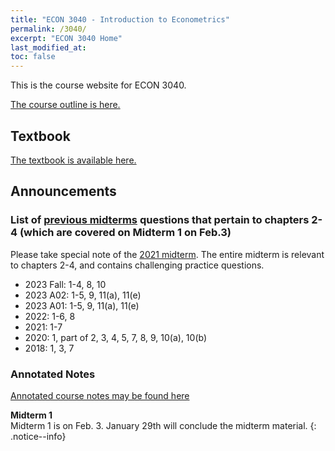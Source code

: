 ```yaml
---
title: "ECON 3040 - Introduction to Econometrics"
permalink: /3040/
excerpt: "ECON 3040 Home"
last_modified_at:
toc: false
---
```


This is the course website for ECON 3040.

[The course outline is here.](https://rtgodwin.com/3040/outline)

<!--- **The final** is on April 18th, 1:30pm, in University College Great Hall. Bring a calculator, pens/pencils, and your student ID.
{: .notice--danger}

[The formula sheet for the final is available here.](https://rtgodwin.com/3040/exams/formula.pdf) I will provide you with this formula sheet at the exam.
{: .notice--info}

**The fourth (and final) assignment** is due on April 12th. The answer key will be released on the 15th. After that, I will not be able to accept late assignments.
{: .notice--danger}
--->
## Textbook
[The textbook is available here.](https://rtgodwin.com/introeconometrics.pdf)

## Announcements

### List of [previous midterms](https://rtgodwin.com/3040/oldexams) questions that pertain to chapters 2-4 (which are covered on Midterm 1 on Feb.3)

Please take special note of the [2021 midterm](https://rtgodwin.com/3040/exams/mid2021.pdf). The entire midterm is relevant to chapters 2-4, and contains challenging practice questions.

- 2023 Fall: 1-4, 8, 10
- 2023 A02: 1-5, 9, 11(a), 11(e)
- 2023 A01: 1-5, 9, 11(a), 11(e)
- 2022: 1-6, 8
- 2021: 1-7
- 2020: 1, part of 2, 3, 4, 5, 7, 8, 9, 10(a), 10(b)
- 2018: 1, 3, 7

### Annotated Notes
[Annotated course notes may be found here](https://rtgodwin.com/3040/annotated)


<!---The TA, Adefikunola Adetoro, is holding weekly office hours from 10:00 - 11:00 am on Tuesdays and Thursdays. [Here is the Microsoft Teams link to join the office hour.](https://teams.microsoft.com/l/meetup-join/19%3ameeting_ZmNiMDU0NTItODQ5ZS00MWU5LTk1NmUtMWMyMzA4ODIwODQ1%40thread.v2/0?context=%7b%22Tid%22%3a%224f80dd0b-338c-4e4c-8a14-90446962f7b8%22%2c%22Oid%22%3a%2254b69181-75bc-47eb-b526-ac70e8a437c3%22%7d)

Here is the R code I used in class on Sept. 24:

```r
# Load the data
mydata <- read.csv("https://rtgodwin.com/data/vidsales.csv")

# Make a sub-sample
sub <- subset(mydata, mydata$Publisher == "Nintendo" | mydata$Publisher == "Microsoft Game Studios")

# Create a variable to choose colour in the scatterplot
sub$mycol <- "red"
sub$mycol[sub$Publisher == "Microsoft Game Studios"] <- "blue"

# Create scatterplot
plot(sub$Score, sub$Sales, col = sub$mycol)
```

 **The first assignment** is due on September 24th. You need to use RStudio. Do [computer lab 1](https://rtgodwin.com/3040/lab1/), watch the [video for computer lab 1](https://www.youtube.com/watch?v=CXToeZnajco), and make sure you can install and use RStudio well before September 24th.
{: .notice--danger}
--->


**Midterm 1**  
Midterm 1 is on Feb. 3. January 29th will conclude the midterm material.
{: .notice--info}



